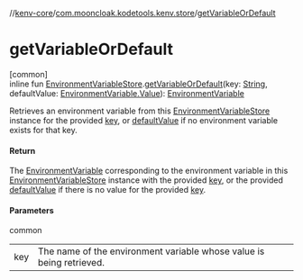 //[kenv-core](../../index.md)/[com.mooncloak.kodetools.kenv.store](index.md)/[getVariableOrDefault](get-variable-or-default.md)

# getVariableOrDefault

[common]\
inline fun [EnvironmentVariableStore](-environment-variable-store/index.md).[getVariableOrDefault](get-variable-or-default.md)(key: [String](https://kotlinlang.org/api/core/kotlin-stdlib/kotlin/-string/index.html), defaultValue: [EnvironmentVariable.Value](../com.mooncloak.kodetools.kenv/-environment-variable/-value/index.md)): [EnvironmentVariable](../com.mooncloak.kodetools.kenv/-environment-variable/index.md)

Retrieves an environment variable from this [EnvironmentVariableStore](-environment-variable-store/index.md) instance for the provided [key](get-variable-or-default.md), or [defaultValue](get-variable-or-default.md) if no environment variable exists for that key.

#### Return

The [EnvironmentVariable](../com.mooncloak.kodetools.kenv/-environment-variable/index.md) corresponding to the environment variable in this [EnvironmentVariableStore](-environment-variable-store/index.md) instance with the provided [key](get-variable-or-default.md), or the provided [defaultValue](get-variable-or-default.md) if there is no value for the provided [key](get-variable-or-default.md).

#### Parameters

common

| | |
|---|---|
| key | The name of the environment variable whose value is being retrieved. |
